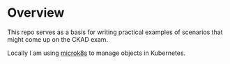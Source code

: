 # Overview
This repo serves as a basis for writing practical examples of scenarios that might come up on the CKAD exam.

Locally I am using [microk8s](https://microk8s.io/) to manage objects in Kubernetes.
